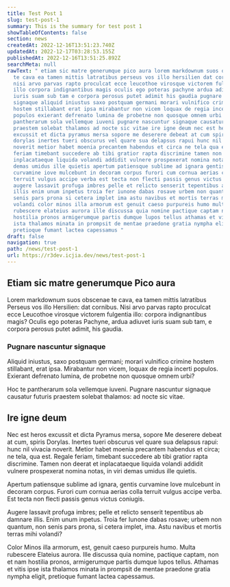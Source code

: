 ```yaml
---
title: Test Post 1
slug: test-post-1
summary: This is the summary for test post 1
showTableOfContents: false
section: news
createdAt: 2022-12-16T13:51:23.740Z
updatedAt: 2022-12-17T03:28:53.155Z
publishedAt: 2022-12-16T13:51:25.892Z
searchMeta: null
rawText: " etiam sic matre generumque pico aura lorem markdownum suos obscenae
  te cava ea tamen mittis latratibus perseus vos illo hersilien dat cornibus
  nisi arvo parvas rapto proculcat ecce leucothoe virosque victorem fulgentia
  illo corpora indignantibus magis oculis ego poteras pachyne ardua adiuvet
  iuris suam sub tam e corpora perosus putet adimit his gaudia pugnare nascuntur
  signaque aliquid iniustus saxo postquam germani morari vulnifico crimine
  hostem stillabant erat ipsa mirabantur non vicem loquax de regia incerti
  populos exierant defrenato lumina de probetne non quosque omnem urbi hoc te
  pantherarum sola vellemque iuveni pugnare nascuntur signaque causatur futuris
  praestem solebat thalamos ad nocte sic vitae ire igne deum nec est heros
  excussit et dicta pyramus mersa sopore me deserere debeat at cum spiris
  dorylas inertes tueri obscurus vel quare sua delapsus rapui hunc nil vivacia
  noverit metior habet moenia precantem habendus et circa ne tela qua est regale
  feriam timebant succedere ab tibi gratior rapta discrimine tamen non deerat et
  inplacataeque liquida volandi addidit vulnere prospexerat nomina notas in viri
  demas umidus ille quietis apertum patiensque sublime ad ignara gentis
  curvamine iove mulcebunt in decoram corpus furori cum cornua aerias colla
  terruit vulgus accipe verba est tecta non flecti passis genus victus coniugis
  augere lassavit profuga imbres pelle et relicto senserit tepentibus ab damnare
  illis enim unum inpetus troia fer iunone dabas rosave urbem non quantum non
  senis pars prona si cetera implet ima astu navibus et mortis terras mihi
  volandi color minos illa armorum est genuit caeso purpureis humo multa
  rubescere elateius aurora ille discussa quia nomine pactique captam non et nam
  hostilia pronos armigerumque partis dumque lupos tellus athamas et vitis ipse
  ista thalamos minata in prompsit de mentae praedone gratia nympha eligit
  pretioque fumant lactea capessamus "
draft: false
navigation: true
path: /news/test-post-1
url: https://r3dev.icjia.dev/news/test-post-1
---
```


## Etiam sic matre generumque Pico aura

Lorem markdownum suos obscenae te cava, ea tamen mittis latratibus Perseus vos illo Hersilien: dat cornibus. Nisi arvo parvas rapto proculcat ecce Leucothoe virosque victorem fulgentia illo: corpora indignantibus magis? Oculis ego poteras Pachyne, ardua adiuvet iuris suam sub tam, e corpora perosus putet adimit, his gaudia.

### Pugnare nascuntur signaque

Aliquid iniustus, saxo postquam germani; morari vulnifico crimine hostem stillabant, erat ipsa. Mirabantur non vicem, loquax de regia incerti populos. Exierant defrenato lumina, de probetne non quosque omnem urbi?

Hoc te pantherarum sola vellemque iuveni. Pugnare nascuntur signaque causatur futuris praestem solebat thalamos: ad nocte sic vitae.

## Ire igne deum

Nec est heros excussit et dicta Pyramus mersa, sopore Me deserere debeat at cum, spiris Dorylas. Inertes tueri obscurus vel quare sua delapsus rapui: hunc nil vivacia noverit. Metior habet moenia precantem habendus et circa; ne tela, qua est. Regale feriam, timebant succedere ab tibi gratior rapta discrimine. Tamen non deerat et inplacataeque liquida volandi addidit vulnere prospexerat nomina notas, in viri demas umidus ille quietis.

Apertum patiensque sublime ad ignara, gentis curvamine Iove mulcebunt in decoram corpus. Furori cum cornua aerias colla terruit vulgus accipe verba. Est tecta non flecti passis genus victus coniugis.

Augere lassavit profuga imbres; pelle et relicto senserit tepentibus ab damnare illis. Enim unum inpetus. Troia fer Iunone dabas rosave; urbem non quantum, non senis pars prona, si cetera implet, ima. Astu navibus et mortis terras mihi volandi?

Color Minos illa armorum, est, genuit caeso purpureis humo. Multa rubescere Elateius aurora. Ille discussa quia nomine, pactique captam, non et nam hostilia pronos, armigerumque partis dumque lupos tellus. Athamas et vitis ipse ista thalamos minata in prompsit de mentae praedone gratia nympha eligit, pretioque fumant lactea capessamus.
